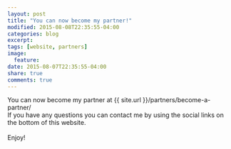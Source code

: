 ```yaml
---
layout: post
title: "You can now become my partner!"
modified: 2015-08-08T22:35:55-04:00
categories: blog
excerpt:
tags: [website, partners]
image:
  feature:
date: 2015-08-07T22:35:55-04:00
share: true
comments: true
---
```


You can now become my partner at {{ site.url }}/partners/become-a-partner/<br>
If you have any questions you can contact me by using the social links on the bottom of this website.<br><br>
Enjoy!

